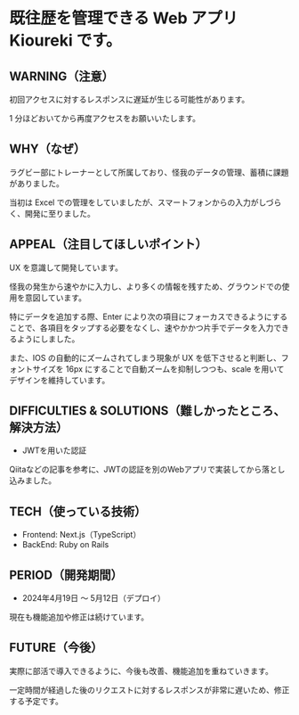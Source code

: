 # 既往歴を管理できる Web アプリ Kioureki です。

## WARNING（注意）

初回アクセスに対するレスポンスに遅延が生じる可能性があります。

1 分ほどおいてから再度アクセスをお願いいたします。

## WHY（なぜ）

ラグビー部にトレーナーとして所属しており、怪我のデータの管理、蓄積に課題がありました。

当初は Excel での管理をしていましたが、スマートフォンからの入力がしづらく、開発に至りました。

## APPEAL（注目してほしいポイント）

UX を意識して開発しています。

怪我の発生から速やかに入力し、より多くの情報を残すため、グラウンドでの使用を意図しています。

特にデータを追加する際、Enter により次の項目にフォーカスできるようにすることで、各項目をタップする必要をなくし、速やかかつ片手でデータを入力できるようにしました。

また、IOS の自動的にズームされてしまう現象が UX を低下させると判断し、フォントサイズを 16px にすることで自動ズームを抑制しつつも、scale を用いてデザインを維持しています。

## DIFFICULTIES & SOLUTIONS（難しかったところ、解決方法）

- JWTを用いた認証

Qiitaなどの記事を参考に、JWTの認証を別のWebアプリで実装してから落とし込みました。

## TECH（使っている技術）

- Frontend: Next.js（TypeScript）
- BackEnd: Ruby on Rails

## PERIOD（開発期間）

- 2024年4月19日 ～ 5月12日（デプロイ）

現在も機能追加や修正は続けています。

## FUTURE（今後）

実際に部活で導入できるように、今後も改善、機能追加を重ねていきます。

一定時間が経過した後のリクエストに対するレスポンスが非常に遅いため、修正する予定です。
